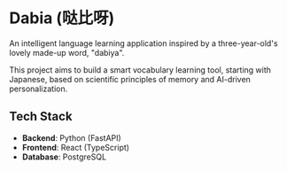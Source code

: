# Dabia (哒比呀)

An intelligent language learning application inspired by a three-year-old's lovely made-up word, "dabiya".

This project aims to build a smart vocabulary learning tool, starting with Japanese, based on scientific principles of memory and AI-driven personalization.

## Tech Stack

- **Backend**: Python (FastAPI)
- **Frontend**: React (TypeScript)
- **Database**: PostgreSQL